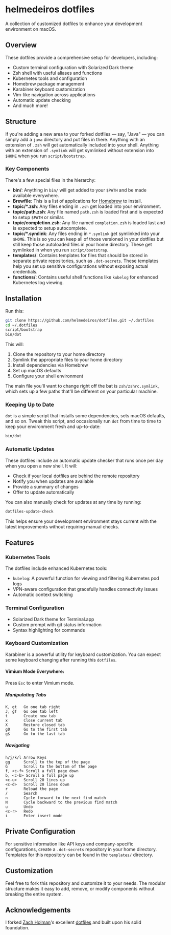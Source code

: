 # helmedeiros dotfiles

A collection of customized dotfiles to enhance your development environment on macOS.

## Overview

These dotfiles provide a comprehensive setup for developers, including:

- Custom terminal configuration with Solarized Dark theme
- Zsh shell with useful aliases and functions
- Kubernetes tools and configuration
- Homebrew package management
- Karabiner keyboard customization
- Vim-like navigation across applications
- Automatic update checking
- And much more!

## Structure

If you're adding a new area to your forked dotfiles — say, "Java" — you can simply add a `java` directory and put files in there. Anything with an extension of `.zsh` will get automatically included into your shell. Anything with an extension of `.symlink` will get symlinked without extension into `$HOME` when you run `script/bootstrap`.

### Key Components

There's a few special files in the hierarchy:

- **bin/**: Anything in `bin/` will get added to your `$PATH` and be made available everywhere.
- **Brewfile**: This is a list of applications for [Homebrew](https://brew.sh) to install.
- **topic/\*.zsh**: Any files ending in `.zsh` get loaded into your environment.
- **topic/path.zsh**: Any file named `path.zsh` is loaded first and is expected to setup `$PATH` or similar.
- **topic/completion.zsh**: Any file named `completion.zsh` is loaded last and is expected to setup autocomplete.
- **topic/\*.symlink**: Any files ending in `*.symlink` get symlinked into your `$HOME`. This is so you can keep all of those versioned in your dotfiles but still keep those autoloaded files in your home directory. These get symlinked in when you run `script/bootstrap`.
- **templates/**: Contains templates for files that should be stored in separate private repositories, such as `.dot-secrets`. These templates help you set up sensitive configurations without exposing actual credentials.
- **functions/**: Contains useful shell functions like `kubelog` for enhanced Kubernetes log viewing.

## Installation

Run this:

```sh
git clone https://github.com/helmedeiros/dotfiles.git ~/.dotfiles
cd ~/.dotfiles
script/bootstrap
bin/dot
```

This will:
1. Clone the repository to your home directory
2. Symlink the appropriate files to your home directory
3. Install dependencies via Homebrew
4. Set up macOS defaults
5. Configure your shell environment

The main file you'll want to change right off the bat is `zsh/zshrc.symlink`, which sets up a few paths that'll be different on your particular machine.

### Keeping Up to Date

`dot` is a simple script that installs some dependencies, sets macOS defaults, and so on. Tweak this script, and occasionally run `dot` from time to time to keep your environment fresh and up-to-date:

```sh
bin/dot
```

### Automatic Updates

These dotfiles include an automatic update checker that runs once per day when you open a new shell. It will:

- Check if your local dotfiles are behind the remote repository
- Notify you when updates are available
- Provide a summary of changes
- Offer to update automatically

You can also manually check for updates at any time by running:

```sh
dotfiles-update-check
```

This helps ensure your development environment stays current with the latest improvements without requiring manual checks.

## Features

### Kubernetes Tools

The dotfiles include enhanced Kubernetes tools:
- `kubelog`: A powerful function for viewing and filtering Kubernetes pod logs
- VPN-aware configuration that gracefully handles connectivity issues
- Automatic context switching

### Terminal Configuration

- Solarized Dark theme for Terminal.app
- Custom prompt with git status information
- Syntax highlighting for commands

### Keyboard Customization

Karabiner is a powerful utility for keyboard customization. You can expect some keyboard changing after running this `dotfiles`.

#### Vimium Mode Everywhere:

Press `Esc` to enter Vimium mode.

##### Manipulating Tabs
```
K, gt   Go one tab right
J, gT   Go one tab left
t       Create new tab
x       Close current tab
X       Restore closed tab
g0      Go to the first tab
g$      Go to the last tab
```

##### Navigating
```
h/j/k/l Arrow Keys
gg      Scroll to the top of the page
G       Scroll to the bottom of the page
f, <c-f> Scroll a full page down
b, <c-b> Scroll a full page up
<c-u>   Scroll 20 lines up
<c-d>   Scroll 20 lines down
r       Reload the page
/       Search
n       Cycle forward to the next find match
N       Cycle backward to the previous find match
u       Undo
<c-r>   Redo
i       Enter insert mode
```

## Private Configuration

For sensitive information like API keys and company-specific configurations, create a `.dot-secrets` repository in your home directory. Templates for this repository can be found in the `templates/` directory.

## Customization

Feel free to fork this repository and customize it to your needs. The modular structure makes it easy to add, remove, or modify components without breaking the entire system.

## Acknowledgements

I forked [Zach Holman](http://github.com/holman)'s excellent [dotfiles](http://github.com/holman/dotfiles) and built upon his solid foundation.
